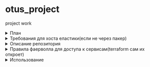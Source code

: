 # otus_project
project work


<details><summary> План </summary><p>

 - [x] Описать докерфайл для crawler-app
 - [x] Описать докерфайл для crawler-гш
 - [x] Найти контейнер MongoDB 
 - [x] Найти контейнер RabbitMQ
 - [x] Написать docker-compose с зависимостями сервисов
 - [x] Поднять в GCP docker-host с помощью gcloud
 - [x] Проверить работоспособность
 - [x] Интегрировать с Gitlab
 - [x] Интегрировать с Prometheus
     - [x] Добавить Cadvisor
     - [x] Добавить Grafana
     - [x] Добавить Alertmanager
 - [x] Интегрировать с системой логирования :
     - [x]  Fluentd 
     - [x]  Elasticsearch 
     - [x]  Kibana
     - [ ]  Zipkin (не видит сервисов)
 - [x] Завернуть все в пакер

</p></details>

<details><summary> Требования для хоста еластики(если не через пакер) </summary><p>

- Нужен увеличеный размер памяти под процесс по требованиям джавы (78 ошибка):
 - до ребута ```sudo sysctl -w vm.max_map_count=262144```
 - навсегда ```sudo echo "vm.max_map_count=262144" >> /etc/sysctl.conf```

</p></details>


<details><summary> Описание репозитория </summary><p>

- ```crawler-app/``` Приложение вместе с докерфайлом
- ```crawler-ui/``` Веб интерфейс приложения вместе с докерфайлом
- ```prometheus/``` Система мониторинга с докерфайлами и конфигами
- ```fluentd/``` Сборщик логов fluentd с докерфайлом и конфигом
- ```packer/``` Описаный backed образ платформы
- ```terraform/``` Terraform манифест для поднятия платформы в GCP

</p></details>

<details><summary> Правила фаерволла для доступа к сервисам(terraform сам их откроет) </summary><p>

(Правила согласно открытым портам контейнеров ,указаным в env файлах)

```
- Правило для доступа к docker-machine ,если создается через нее, в других случаях надобности в нем нет
gcloud compute firewall-rules create "tcp-host-rule" --allow tcp:2376 \
      --source-ranges="93.126.79.67/32" \
      --description="Access to docker-machine host"

gcloud compute firewall-rules create "tcp-ui-https-rule" --allow tcp:80 \
      --source-ranges="0.0.0.0/0" \
      --description="HTTP access for aplication ui"

gcloud compute firewall-rules create "tcp-prometheus-rule" --allow tcp:9090 \
      --source-ranges="93.126.79.67/32" \
      --description="HTTP access for prometheus"

gcloud compute firewall-rules create "tcp-cadvisor-rule" --allow tcp:8080 \
      --source-ranges="93.126.79.67/32" \
      --description="HTTP access for cadvisor"

gcloud compute firewall-rules create "tcp-grafana-rule" --allow tcp:3000 \
      --source-ranges="93.126.79.67/32" \
      --description="HTTP access for grafana (monitoring)"

gcloud compute firewall-rules create "tcp-kibana-rule" --allow tcp:5601 \
      --source-ranges="93.126.79.67/32" \
      --description="HTTP access for kibana (logging)"

gcloud compute firewall-rules create "tcp-http-gitlab-rule" --allow tcp:8888 \
      --source-ranges="93.126.79.67/32" \
      --description="HTTP access for gitlab"

gcloud compute firewall-rules create "tcp-ssh-gitlab-rule" --allow tcp:2222 \
      --source-ranges="93.126.79.67/32" \
      --description="SSH access for gitlab"

gcloud compute firewall-rules create "tcp-alertmanager-rule" --allow tcp:9093 \
      --source-ranges="93.126.79.67/32" \
      --description="HTTP access for alertmanager"
```

</p></details>

<details><summary> Использование </summary><p>

### Для использования нужны :
- Docker version 17.05.0-ce (минимум,подойдет и версия из apt)
- docker-compose version 1.17.1 (минимум,подойдет и версия из apt)
- Нужно быть зарегестрированым в dockerhub (для создания своих образов)
- packer version 1.3.3 (минимум)
- Terraform v0.11.9
- У packer и terraform должен быть открыт доступ к управлению ресурсами GCP
- Google Cloud SDK 240.0.0 (минимум)

### 1.Собрать контейнеры приложения и инфраструктуры:
- В ```prometheus/alertmanager/config.yml``` добавить свои данные для алертов в slack
- ```src/build_images.sh``` скрипт для интерактивного билда контейнеров и пуша на свой аккаунт dockerhub

### 2.Отредактировать переменные окружения для compose файлов:
- ```.env.example``` переименовать в ```.env``` (Если не трогать ,будут браться тестовые контейнеры)

### 3.Собрать образ платформы с помощью packer:
- ```packer/variables.json.example``` переименовать в ```packer/variables.json``` отредактировать переменные (как минимум project_id)
- Сбилдить образ из корня репозитория ```packer build -var-file=packer/variables.json packer/immutable.json```
- Возможен баг ,что при сборке не сможет поставить docker ,просто повторить сборку 

### 4.Поднять инстанс с помощью terraform:
- ```terraform/terraform.tfvars.example``` переименовать в ```terraform/terraform.tfvars``` отредактировать переменные (как минимум project поставить свой проект , disk_image поставить образ диска ,который сделает пакер)
- Сделать ```terraform init ``` в директории ```terraform/``` , затем ```terraform apply -auto-approve``` для поднятия инстанса

### 5. Настройка логирования:
- Добавить на kibana pattern fluentd в вебе(по дэфолту IP:5601)

### 5. Создать раннер для приложения 

<details><summary>Добавление ранера</summary><p>

```
docker run -d --name gitlab-runner --restart always \
-v /srv/gitlab-runner/config:/etc/gitlab-runner \
-v /var/run/docker.sock:/var/run/docker.sock \
gitlab/gitlab-runner:latest
```

- Урл и токен можно посмотреть в Ваш_проект_на_гитлабе -> Settings -> CI/CD -> Runners

```
docker exec -it gitlab-runner gitlab-runner register \
  --non-interactive \
  --url "http://35.214.113.63:8888/" \
  --registration-token "UhqFfYZRxR3GpaafG_vD" \
  --executor "docker" \
  --docker-image alpine:latest \
  --description "crawler-runner-01" \
  --request-concurrency 3 \
  --tag-list "docker,gitlab,crawler,crawler-runner" \
  --run-untagged="true" \
  --locked="false" \
  --docker-privileged

```

</p></details>

</p></details>


